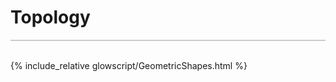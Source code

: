 # Topology
<div style="border-top: 2px solid #cccccc"><br/></div>

<p style="clear: both;"></p>

{% include_relative glowscript/GeometricShapes.html %}